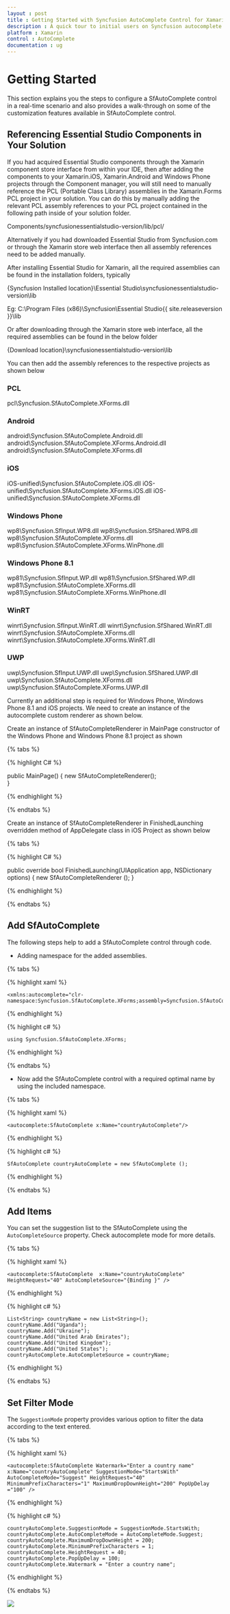 ```yaml
---
layout : post
title : Getting Started with Syncfusion AutoComplete Control for Xamarin.Forms
description : A quick tour to initial users on Syncfusion autocomplete control for Xamarin.Forms platform
platform : Xamarin
control : AutoComplete
documentation : ug
---
```


# Getting Started

This section explains you the steps to configure a SfAutoComplete control in a real-time scenario and also provides a walk-through on some of the customization features available in SfAutoComplete control.

## Referencing Essential Studio Components in Your Solution	

If you had acquired Essential Studio components through the Xamarin component store interface from within your IDE, then after adding the components to your Xamarin.iOS, Xamarin.Android and Windows Phone projects through the Component manager, you will still need to manually reference the PCL (Portable Class Library) assemblies in the Xamarin.Forms PCL project in your solution. You can do this by manually adding the relevant PCL assembly references to your PCL project contained in the following path inside of your solution folder.

Components/syncfusionessentialstudio-version/lib/pcl/

Alternatively if you had downloaded Essential Studio from Syncfusion.com or through the Xamarin store web interface then all assembly references need to be added manually.

After installing Essential Studio for Xamarin, all the required assemblies can be found in the installation folders, typically

{Syncfusion Installed location}\Essential Studio\syncfusionessentialstudio-version\lib

Eg: C:\Program Files (x86)\Syncfusion\Essential Studio\{{ site.releaseversion }}\lib

Or after downloading through the Xamarin store web interface, all the required assemblies can be found in the below folder

{Download location}\syncfusionessentialstudio-version\lib


You can then add the assembly references to the respective projects as shown below

### PCL 
pcl\Syncfusion.SfAutoComplete.XForms.dll

### Android 
android\Syncfusion.SfAutoComplete.Android.dll
android\Syncfusion.SfAutoComplete.XForms.Android.dll
android\Syncfusion.SfAutoComplete.XForms.dll

### iOS 
iOS-unified\Syncfusion.SfAutoComplete.iOS.dll
iOS-unified\Syncfusion.SfAutoComplete.XForms.iOS.dll
iOS-unified\Syncfusion.SfAutoComplete.XForms.dll

### Windows Phone
wp8\Syncfusion.SfInput.WP8.dll
wp8\Syncfusion.SfShared.WP8.dll
wp8\Syncfusion.SfAutoComplete.XForms.dll
wp8\Syncfusion.SfAutoComplete.XForms.WinPhone.dll

### Windows Phone 8.1
wp81\Syncfusion.SfInput.WP.dll
wp81\Syncfusion.SfShared.WP.dll
wp81\Syncfusion.SfAutoComplete.XForms.dll
wp81\Syncfusion.SfAutoComplete.XForms.WinPhone.dll

### WinRT 
winrt\Syncfusion.SfInput.WinRT.dll
winrt\Syncfusion.SfShared.WinRT.dll
winrt\Syncfusion.SfAutoComplete.XForms.dll
winrt\Syncfusion.SfAutoComplete.XForms.WinRT.dll

### UWP 
uwp\Syncfusion.SfInput.UWP.dll
uwp\Syncfusion.SfShared.UWP.dll
uwp\Syncfusion.SfAutoComplete.XForms.dll
uwp\Syncfusion.SfAutoComplete.XForms.UWP.dll


Currently an additional step is required for Windows Phone, Windows Phone 8.1 and iOS projects. We need to create an instance of the autocomplete custom renderer as shown below. 

Create an instance of SfAutoCompleteRenderer in MainPage constructor of the Windows Phone and Windows Phone 8.1 project as shown 

{% tabs %}

{% highlight C# %}

public MainPage()
{
 new SfAutoCompleteRenderer();  
}

{% endhighlight %}

{% endtabs %}

Create an instance of SfAutoCompleteRenderer in FinishedLaunching overridden method of AppDelegate class in iOS Project as shown below

{% tabs %}

{% highlight C# %}

public override bool FinishedLaunching(UIApplication app, NSDictionary options)
{
    new SfAutoCompleteRenderer ();
}	

{% endhighlight %}

{% endtabs %}

## Add SfAutoComplete

The following steps help to add a SfAutoComplete control through code.

* Adding namespace for the added assemblies. 

{% tabs %}

{% highlight xaml %}

	<xmlns:autocomplete="clr-namespace:Syncfusion.SfAutoComplete.XForms;assembly=Syncfusion.SfAutoComplete.XForms"/>

{% endhighlight %}

{% highlight c# %}

	using Syncfusion.SfAutoComplete.XForms;

{% endhighlight %}

{% endtabs %}

* Now add the SfAutoComplete control with a required optimal name by using the included namespace.

{% tabs %}

{% highlight xaml %}

	<autocomplete:SfAutoComplete x:Name="countryAutoComplete"/>
	
{% endhighlight %}

{% highlight c# %}

	SfAutoComplete countryAutoComplete = new SfAutoComplete ();

{% endhighlight %}

{% endtabs %}

## Add Items

You can set the suggestion list to the SfAutoComplete using the `AutoCompleteSource` property. Check autocomplete mode for more details.

{% tabs %}

{% highlight xaml %}

  	<autocomplete:SfAutoComplete  x:Name="countryAutoComplete" HeightRequest="40" AutoCompleteSource="{Binding }" />

{% endhighlight %}

{% highlight c# %}

    List<String> countryName = new List<String>();
	countryName.Add("Uganda");
	countryName.Add("Ukraine");
	countryName.Add("United Arab Emirates");
	countryName.Add("United Kingdom");
	countryName.Add("United States");	
	countryAutoComplete.AutoCompleteSource = countryName;

{% endhighlight %}

{% endtabs %}

## Set Filter Mode

The `SuggestionMode` property provides various option to filter the data according to the text entered.  

{% tabs %}

{% highlight xaml %}

  	<autocomplete:SfAutoComplete Watermark="Enter a country name" x:Name="countryAutoComplete" SuggestionMode="StartsWith" AutoCompleteMode="Suggest" HeightRequest="40" MinimumPrefixCharacters="1" MaximumDropDownHeight="200" PopUpDelay ="100" />

{% endhighlight %}

{% highlight c# %}

	countryAutoComplete.SuggestionMode = SuggestionMode.StartsWith;
	countryAutoComplete.AutoCompleteMode = AutoCompleteMode.Suggest;
	countryAutoComplete.MaximumDropDownHeight = 200;
	countryAutoComplete.MinimumPrefixCharacters = 1;
	countryAutoComplete.HeightRequest = 40;
	countryAutoComplete.PopUpDelay = 100;
	countryAutoComplete.Watermark = "Enter a country name";  

{% endhighlight %}

{% endtabs %}

![](images/gettingstarted.png)